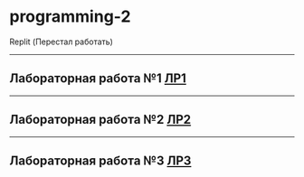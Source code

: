 # programming-2

Replit (Перестал работать)

---

## Лабораторная работа №1 [ЛР1](https://github.com/MelnikNO/programming-2/tree/main/ЛР%201)

---

## Лабораторная работа №2 [ЛР2](https://github.com/MelnikNO/programming-2/tree/main/ЛР%202)

---

## Лабораторная работа №3 [ЛР3](https://github.com/MelnikNO/programming-2/tree/main/ЛР%203)
